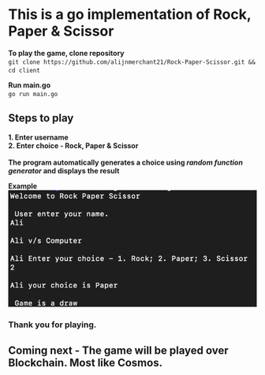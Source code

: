 # This is a go implementation of Rock, Paper & Scissor

**To play the game, clone repository**
<br>
`git clone https://github.com/alijnmerchant21/Rock-Paper-Scissor.git && cd client`

**Run main.go**
<br>
`go run main.go`

## Steps to play

**1. Enter username**
<br>
**2. Enter choice - Rock, Paper & Scissor**
<br> <br>
**The program automatically generates a choice using *random function generator* and displays the result**

**Example**
![Image](https://github.com/alijnmerchant21/Rock-Paper-Scissor/blob/main/img/rps-ss.png)

### Thank you for playing.

## Coming next - The game will be played over Blockchain. Most like Cosmos.